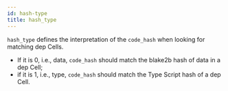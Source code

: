 ```yaml
---
id: hash-type
title: hash_type
---
```


`hash_type` defines the interpretation of the `code_hash` when looking for matching dep Cells.

- If it is 0, i.e., data, `code_hash` should match the blake2b hash of data in a dep Cell;
- if it is 1, i.e., type, `code_hash` should match the Type Script hash of a dep Cell.
